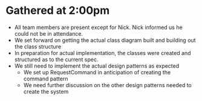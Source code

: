 # Gathered at 2:00pm
- All team members are present except for Nick. Nick informed us he could not be in attendance.
- We set forward on getting the actual class diagram built and building out the class structure
- In preparation for actual implementation, the classes were created and structured as to the current spec.
- We still need to implement the actual design patterns as expected
    - We set up RequestCommand in anticipation of creating the command pattern
    - We need further discussion on the other design patterns needed to create the system
    